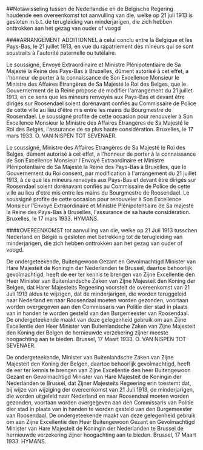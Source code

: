 <meta http-equiv='Content-Type' content='text/html; charset=utf-8' />

##Notawisseling tussen de Nederlandse en de Belgische Regering houdende een overeenkomst tot aanvulling van die, welke op 21 juli 1913 is gesloten m.b.t. de terugleiding van minderjarigen, die zich hebben onttrokken aan het gezag van ouder of voogd

####ARRANGEMENT ADDITIONNEL à celui conclu entre la Belgique et les Pays-Bas, le 21 juillet 1913, en vue du rapatriement des mineurs qui se sont soustraits à l'autorité paternelle ou tutélaire.

Le soussigné, Envoyé Extraordinaire et Ministre Plénipotentiaire de Sa Majesté la Reine des Pays-Bas à Bruxelles, dûment autorisé à cet effet, a l'honneur de porter à la connaissance de Son Excellence Monsieur le Ministre des Affaires Etrangères de Sa Majesté le Roi des Belges, que le Gouvernerment de la Reine propose de modifier l'arrangement du 21 juillet 1913, en ce sens que les mineurs renvoyés aux Pays-Bas et devant être dirigés sur Roosendael soient dorénavant confiés au Commissaire de Police de cette ville au lieu d'être mis entre les mains du Bourgmestre de Roosendael. Le soussigné profite de cette occasion pour renouveler à Son Excellence Monsieur le Ministre des Affaires Etrangères de Sa Majesté le Roi des Belges, l'assurance de sa plus haute considération. Bruxelles, le 17 mars 1933. O. VAN NISPEN TOT SEVENAER.   

Le soussigné, Ministre des Affaires Etrangères de Sa Majesté le Roi des Belges, dûment autorisé à cet effet, a l'honneur de porter à la connaissance de Son Excellence Monsieur l'Envoyé Extraordinaire et Ministre Plénipotentiaire de Sa Majesté la Reine des Pays-Bas à Bruxelles, que le Gouvernement du Roi consent, par modification à l'arrangement du 21 juillet 1913, à ce que les mineurs renvoyés aux Pays-Bas et devant être dirigés sur Roosendael soient dorénavant confiés au Commissaire de Police de cette ville au lieu d'etre mis entre les mains du Bourgmestre de Roosendael. Le soussigné profite de cette occasion pour renouveler à Son Excellence Monsieur l'Envoyé Extraordinaire et Ministre Plénipotentiaire de Sa majesté la Reine des Pays-Bas à Bruxelles, l'assurance de sa haute considération. Bruxelles, le 17 mars 1933. HYMANS.   

####OVEREENKOMST tot aanvulling van die, welke op 21 Juli 1913 tusschen Nederland en België is gesloten met betrekking tot de terugleiding van minderjarigen, die zich hebben onttrokken aan het gezag van ouder of voogd.

De ondergeteekende, Buitengewoon Gezant en Gevolmachtigd Minister van Hare Majesteit de Koningin der Nederlanden te Brussel, daartoe behoorlijk gevolmachtigd, heeft de eer ter kennis te brengen van Zijne Excellentie den Heer Minister van Buitenlandsche Zaken van Zijne Majesteit den Koning der Belgen, dat Harer Majesteits Regeering voorstelt de overeenkomst van 21 Juli 1913 aldus te wijzigen, dat de minderjarigen, die worden teruggeleid naar Nederland en naar Roosendaal moeten worden gezonden, voortaan worden overgegeven aan den Commissaris van Politie dier stad in plaats van in handen te worden gesteld van den Burgemeester van Roosendaal. De ondergeteekende maakt van deze gelegenheid gebruik om aan Zijne Excellentie den Heer Minister van Buitenlandsche Zaken van Zijne Majesteit den Koning der Belgen de hernieuwde verzekering zijner meeste hoogachting aan te bieden. Brussel, 17 Maart 1933. O. VAN NISPEN TOT SEVENAER.   

De ondergeteekende, Minister van Buitenlandsche Zaken van Zijne Majesteit den Koning der Belgen, daartoe behoorlijk gevolmachtigd, heeft de eer ter kennis te brengen van Zijne Excellentie den heer Buitengewoon Gezant en Gevolmachtigd Minister van Hare Majesteit de Koningin der Nederlanden te Brussel, dat Zijner Majesteits Regeering erin toestemt dat, bij wijze van wijziging der overeenkomst van 21 Juli 1913, de minderjarigen, die worden uitgeleid naar Nederland en naar Roosendaal moeten worden gezonden, voortaan worden overgegeven aan den Commissaris van Politie dier stad in plaats van in handen te worden gesteld van den Burgemeester van Roosendaal. De ondergeteekende maakt van deze gelegenheid gebruik om aan Zijne Excellentie den Heer Buitengewoon Gezant en Gevolmachtigd Minister van Hare Majesteit de Koningin der Nederlanden te Brussel de hernieuwde verzekering zijner hoogachting aan te bieden. Brussel, 17 Maart 1933. HYMANS.   
